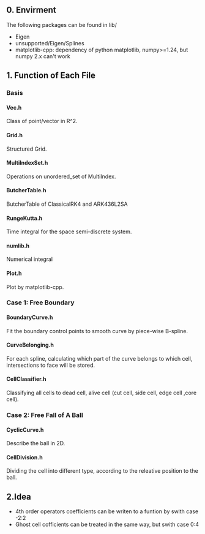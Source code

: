 ## 0. Envirment

The following packages can be found in lib/

+ Eigen
+ unsupported/Eigen/Splines
+ matplotlib-cpp: dependency of python matplotlib, numpy>=1.24, but numpy 2.x can't work

## 1. Function of Each File

### Basis

####  Vec.h

Class of point/vector in R^2.

#### Grid.h

Structured Grid.

#### MultiIndexSet.h

Operations on unordered_set of MultiIndex.

#### ButcherTable.h

ButcherTable of ClassicalRK4 and ARK436L2SA

#### RungeKutta.h

Time integral for the space semi-discrete system.

#### numlib.h

Numerical integral

#### Plot.h

Plot by matplotlib-cpp.

### Case 1: Free Boundary 

#### BoundaryCurve.h

Fit the boundary control points to smooth curve by piece-wise B-spline.  

#### CurveBelonging.h

For each spline, calculating which part of the curve belongs to which cell, intersections to face will be stored.

#### CellClassifier.h

Classifying all cells to dead cell, alive cell (cut cell, side cell, edge cell ,core cell).


### Case 2: Free Fall of A Ball

#### CyclicCurve.h

Describe the ball in 2D.

#### CellDivision.h

Dividing the cell into different type, according to the releative position to the ball.


## 2.Idea
+ 4th order operators coefficients can be writen to a funtion by swith case -2:2
+ Ghost cell cofficients can be treated in the same way, but swith case 0:4




